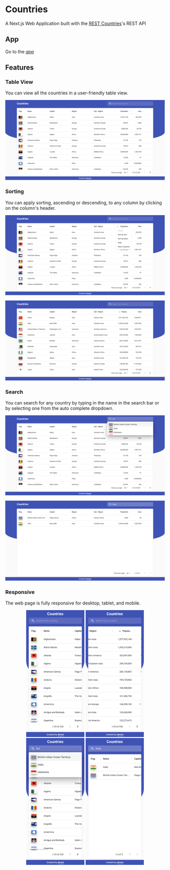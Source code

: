 # Countries

A Next.js Web Application built with the [REST Countries](https://restcountries.eu)'s REST API

## App

Go to the _[app](https://countries-devavi.vercel.app/)_

## Features

### Table View

You can view all the countries in a user-friendly table view.

<p align="center">
    <img src="_screenshots/main.png">
</p>

### Sorting

You can apply sorting, ascending or descending, to any column by clicking on the column's header.

<p align="center">
    <img src="_screenshots/sorting_preview.png">
</p>

<p align="center">
    <img src="_screenshots/sorting.png">
</p>

### Search

You can search for any country by typing in the name in the search bar or by selecting one from the auto complete dropdown.

<p align="center">
    <img src="_screenshots/search_preview.png">
</p>

<p align="center">
    <img src="_screenshots/search.png">
</p>

### Responsive

The web page is fully responsive for desktop, tablet, and mobile.

<p align="center">
    <img src="_screenshots/main_mobile.png" height='400px'>
    <img src="_screenshots/sorting_mobile.png" height='400px'>
    <img src="_screenshots/search_preview_mobile.png" height='400px'>
    <img src="_screenshots/search_mobile.png" height='400px'>
</p>
